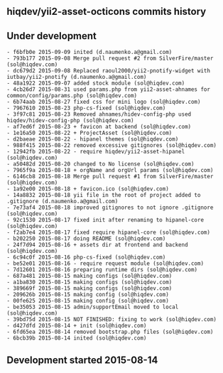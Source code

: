 hiqdev/yii2-asset-octicons commits history
------------------------------------------

## Under development

    - f6bfb0e 2015-09-09 inited (d.naumenko.a@gmail.com)
    - 793b177 2015-09-08 Merge pull request #2 from SilverFire/master (sol@hiqdev.com)
    - dc679d2 2015-09-08 Replaced raoul2000/yii2-pnotify-widget with iutbay/yii2-pnotify (d.naumenko.a@gmail.com)
    - 48a1922 2015-09-07 added stock module (sol@hiqdev.com)
    - 4cb26d7 2015-08-31 used params.php from yii2-asset-ahnames for common/config/params.php (sol@hiqdev.com)
    - 6b74aab 2015-08-27 fixed css for mini logo (sol@hiqdev.com)
    - 7967610 2015-08-23 php-cs-fixed (sol@hiqdev.com)
    - 3f97c81 2015-08-23 Removed ahnames/hidev-config-php used hiqdev/hidev-config-php (sol@hiqdev.com)
    - af7ed6f 2015-08-23 + favicon at backend (sol@hiqdev.com)
    - 1e16a50 2015-08-22 + ProjectAsset (sol@hiqdev.com)
    - d2baeae 2015-08-22 - hipanel themes (sol@hiqdev.com)
    - 988f415 2015-08-22 removed excessive gitignores (sol@hiqdev.com)
    - 12942fb 2015-08-22 - require hiqdev/yii2-asset-hipanel (sol@hiqdev.com)
    - a50482d 2015-08-20 changed to No license (sol@hiqdev.com)
    - 7965f9a 2015-08-18 + orgName and orgUrl params (sol@hiqdev.com)
    - 6146cb8 2015-08-18 Merge pull request #1 from SilverFire/master (sol@hiqdev.com)
    - 1a92e00 2015-08-18 + favicon.ico (sol@hiqdev.com)
    - 14a8832 2015-08-18 yii file in the root of project added to .gitignore (d.naumenko.a@gmail.com)
    - 7e73af4 2015-08-18 improved gitignores to not ignore .gitignore (sol@hiqdev.com)
    - 92c1530 2015-08-17 fixed init after renaming to hipanel-core (sol@hiqdev.com)
    - f2ab7e4 2015-08-17 fixed require hipanel-core (sol@hiqdev.com)
    - b202250 2015-08-17 doing README (sol@hiqdev.com)
    - 24f7d94 2015-08-16 + assets dir at frontend and backend (sol@hiqdev.com)
    - 6c94c0f 2015-08-16 php-cs-fixed (sol@hiqdev.com)
    - be52e01 2015-08-16 - require request module (sol@hiqdev.com)
    - 7d12601 2015-08-16 preparing runtime dirs (sol@hiqdev.com)
    - 687a481 2015-08-15 making configs (sol@hiqdev.com)
    - a1ba830 2015-08-15 making configs (sol@hiqdev.com)
    - 389669f 2015-08-15 making configs (sol@hiqdev.com)
    - 209626b 2015-08-15 making config (sol@hiqdev.com)
    - 00fe625 2015-08-15 making config (sol@hiqdev.com)
    - be35053 2015-08-15 admin/supportEmail moved to local (sol@hiqdev.com)
    - 39bd75d 2015-08-15 NOT FINISHED: fixing to work (sol@hiqdev.com)
    - d427dfd 2015-08-14 + init (sol@hiqdev.com)
    - 6fd65ea 2015-08-14 removed bootstrap.php files (sol@hiqdev.com)
    - 6bcb39b 2015-08-14 inited (sol@hiqdev.com)

## Development started 2015-08-14

